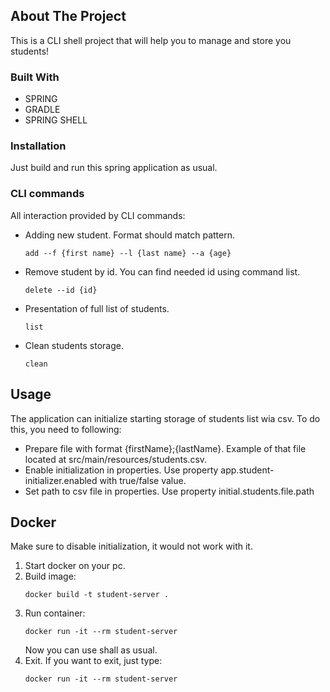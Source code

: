## About The Project

This is a CLI shell project that will help you to manage and store you students!

### Built With
- SPRING
- GRADLE
- SPRING SHELL

### Installation

Just build and run this spring application as usual.

### CLI commands
All interaction provided by CLI commands:
- Adding new student. Format should match pattern.
    ```
    add --f {first name} --l {last name} --a {age}
    ```
- Remove student by id. You can find needed id using command list.
    ```
    delete --id {id}
    ```
- Presentation of full list of students.
    ```
    list
    ```
- Clean students storage.
    ```
    clean
    ```

## Usage

The application can initialize starting storage of students list wia csv. To do this, you need to following:
- Prepare file with format {firstName};{lastName}. Example of that file located at src/main/resources/students.csv.
- Enable initialization in properties. Use property app.student-initializer.enabled with true/false value. 
- Set path to csv file in properties. Use property initial.students.file.path

## Docker
Make sure to disable initialization, it would not work with it.
1. Start docker on your pc.
2. Build image:
    ```
    docker build -t student-server .
    ```
3. Run container:
    ```
    docker run -it --rm student-server
    ```
    Now you can use shall as usual.
4. Exit. If you want to exit, just type:
    ```
    docker run -it --rm student-server
    ```





   


